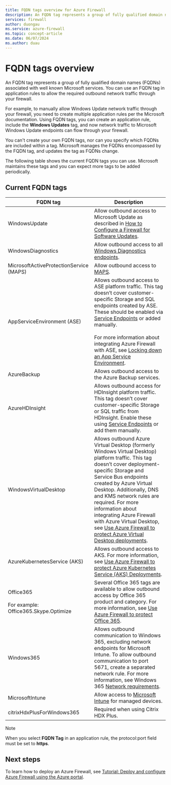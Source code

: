 ```yaml
---
title: FQDN tags overview for Azure Firewall
description: An FQDN tag represents a group of fully qualified domain names (FQDNs) associated with well known Microsoft services.
services: firewall
author: duongau
ms.service: azure-firewall
ms.topic: concept-article
ms.date: 06/07/2024
ms.author: duau
---
```


# FQDN tags overview

An FQDN tag represents a group of fully qualified domain names (FQDNs) associated with well known Microsoft services. You can use an FQDN tag in application rules to allow the required outbound network traffic through your firewall.

For example, to manually allow Windows Update network traffic through your firewall, you need to create multiple application rules per the Microsoft documentation. Using FQDN tags, you can create an application rule, include the **Windows Updates** tag, and now network traffic to Microsoft Windows Update endpoints can flow through your firewall.

You can't create your own FQDN tags, nor can you specify which FQDNs are included within a tag. Microsoft manages the FQDNs encompassed by the FQDN tag, and updates the tag as FQDNs change. 

<!--- screenshot of application rule with a FQDN tag.-->

The following table shows the current FQDN tags you can use. Microsoft maintains these tags and you can expect more tags to be added periodically.

## Current FQDN tags

|FQDN tag  |Description  |
|---------|---------|
|WindowsUpdate     |Allow outbound access to Microsoft Update as described in [How to Configure a Firewall for Software Updates](/mem/configmgr/sum/get-started/install-a-software-update-point).|
|WindowsDiagnostics|Allow outbound access to all [Windows Diagnostics endpoints](/windows/privacy/configure-windows-diagnostic-data-in-your-organization#endpoints).|
|MicrosoftActiveProtectionService (MAPS)|Allow outbound access to [MAPS](https://cloudblogs.microsoft.com/enterprisemobility/2016/05/31/important-changes-to-microsoft-active-protection-service-maps-endpoint/).|
|AppServiceEnvironment (ASE)|Allows outbound access to ASE platform traffic. This tag doesn’t cover customer-specific Storage and SQL endpoints created by ASE. These should be enabled via [Service Endpoints](../virtual-network/tutorial-restrict-network-access-to-resources.md) or added manually.<br><br>For more information about integrating Azure Firewall with ASE, see [Locking down an App Service Environment](../app-service/environment/firewall-integration.md#configuring-azure-firewall-with-your-ase).|
|AzureBackup|Allows outbound access to the Azure Backup services.|
|AzureHDInsight|Allows outbound access for HDInsight platform traffic. This tag doesn’t cover customer-specific Storage or SQL traffic from HDInsight. Enable these using [Service Endpoints](../virtual-network/tutorial-restrict-network-access-to-resources.md) or add them manually.|
|WindowsVirtualDesktop|Allows outbound Azure Virtual Desktop (formerly Windows Virtual Desktop) platform traffic. This tag doesn’t cover deployment-specific Storage and Service Bus endpoints created by Azure Virtual Desktop. Additionally, DNS and KMS network rules are required. For more information about integrating Azure Firewall with Azure Virtual Desktop, see [Use Azure Firewall to protect Azure Virtual Desktop deployments](protect-azure-virtual-desktop.md).|
|AzureKubernetesService (AKS)|Allows outbound access to AKS. For more information, see [Use Azure Firewall to protect Azure Kubernetes Service (AKS) Deployments](protect-azure-kubernetes-service.md).|
|Office365<br><br>For example: Office365.Skype.Optimize|Several Office 365 tags are available to allow outbound access by Office 365 product and category. For more information, see [Use Azure Firewall to protect Office 365](protect-office-365.md).|
|Windows365|Allows outbound communication to Windows 365, excluding network endpoints for Microsoft Intune. To allow outbound communication to port 5671, create a separated network rule. For more information, see Windows 365 [Network requirements](/windows-365/enterprise/requirements-network).|
|MicrosoftIntune|Allow access to [Microsoft Intune](/mem/intune/fundamentals/intune-endpoints) for managed devices.|
|citrixHdxPlusForWindows365|Required when using Citrix HDX Plus.|

> [!NOTE]
> When you select **FQDN Tag** in an application rule, the protocol:port field must be set to **https**.

## Next steps

To learn how to deploy an Azure Firewall, see [Tutorial: Deploy and configure Azure Firewall using the Azure portal](tutorial-firewall-deploy-portal.md).
